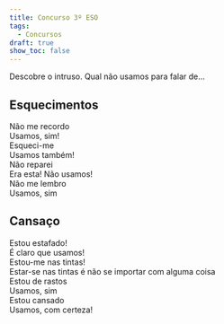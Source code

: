 ```yaml
---
title: Concurso 3º ESO
tags:
  - Concursos
draft: true
show_toc: false
---
```

Descobre o intruso. Qual não usamos para falar de...

## Esquecimentos

<e-card color="1">
  <div>Não me recordo</div>
  <div>
Usamos, sim!
  </div>
</e-card>

<e-card color="2">
  <div>Esqueci-me</div>
  <div>
Usamos também!
  </div>
</e-card>

<e-card color="3">
  <div>Não reparei</div>
<div>
Era esta! Não usamos!
</div>
</e-card>

<e-card color="4">
  <div>Não me lembro</div>
  <div>
Usamos, sim
  </div>
</e-card>

## Cansaço

<e-card color="5">
  <div>Estou estafado!</div>
  <div>
É claro que usamos!
  </div>
</e-card>

<e-card color="6">
  <div>Estou-me nas tintas!</div>
  <div>
Estar-se nas tintas é não se importar com alguma coisa
  </div>
</e-card>

<e-card color="7">
  <div>Estou de rastos</div>
  <div>
Usamos, sim
  </div>
</e-card>

<e-card color="8">
  <div>Estou cansado</div>
  <div>
Usamos, com certeza!
  </div>
</e-card>
